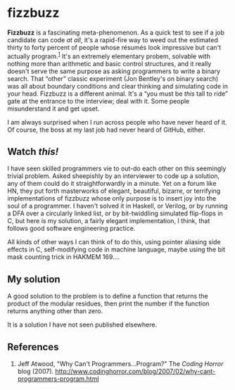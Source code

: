 fizzbuzz
========

**Fizzbuzz** is a fascinating meta-phenomenon. As a quick test to see if a job candidate
can code *at all*, it's a rapid-fire way to weed out the estimated thirty to forty
percent of people whose résumés look impressive but can't actually program.<sup>[1](#ref1)</sup>
It's an extremely elementary probem, solvable with nothing more than arithmetic and basic
control structures, and it really doesn't serve the same purpose as asking programmers to
write a binary search. That &ldquo;other&rdquo; classic experiment (Jon Bentley's on
binary search) was all about boundary conditions and clear thinking and simulating code
in your head. Fizzbuzz is a different animal. It's a &ldquo;you must be *this* tall to
ride&rdquo; gate at the entrance to the interview; deal with it. Some people misunderstand
it and get upset.

I am always surprised when I run across people who have never heard of it. Of course, the
boss at my last job had never heard of GitHub, either.

Watch *this!*
-------------

I have seen skilled programmers vie to out-do each other on this seemingly trivial
problem. Asked sheepishly by an interviewer to code up a solution, any of them could do
it straightforwardly in a minute. Yet on a forum like HN, they put forth masterworks
of elegant, beautiful, bizarre, or terrifying implementations of fizzbuzz whose only
purpose is to insert joy into the soul of a programmer. I haven't solved it in Haskell,
or Verilog, or by running a DFA over a circularly linked list, or by bit-twiddling
simulated flip-flops in C, but here is my solution, a fairly elegant implementation, I
think, that follows good software engineering practice.

All kinds of other ways I can think of to do this, using pointer aliasing side effects
in C, self-modifying code in machine language, maybe using the bit mask counting trick
in HAKMEM 169....

My solution
-----------

A good solution to the problem is to define a function that returns the product
of the modular residues, then print the number if the function returns anything
other than zero.

It is a solution I have not seen published elsewhere.

References
----------

1. <a name="ref1"/>Jeff Atwood, "Why Can't Programmers...Program?" The *Coding Horror*
blog (2007).  http://www.codinghorror.com/blog/2007/02/why-cant-programmers-program.html

